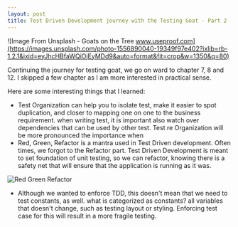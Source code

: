 ```yaml
---
layout: post
title: Test Driven Development journey with the Testing Goat - Part 2 
---
```


![Image From Unsplash - Goats on the Tree  www.useproof.com](https://images.unsplash.com/photo-1556890040-19349f97e402?ixlib=rb-1.2.1&ixid=eyJhcHBfaWQiOjEyMDd9&auto=format&fit=crop&w=1350&q=80)

Continuing the journey for testing goat, we go on ward to chapter 7, 8 and 12. I skipped a few chapter as I am more interested in practical sense.

Here are some interesting things that I learned:
- Test Organization can help you to isolate test, make it easier to spot duplication, and closer to mapping one on one to the business requirement. when writing test, it is important also watch over dependencies that can be used by other test. Test re Organization will be more pronounced the importance when 
- Red, Green, Refactor is a mantra used in Test Driven development. Often times, we forgot to the Refactor part. Test Driven Development is meant to set foundation of unit testing, so we can refactor, knowing there is a safety net that will ensure that the application is running as it was.

![Red Green Refactor](https://s3.amazonaws.com/mokacoding/2018-09-18-red-green-refactor.jpg)

- Although we wanted to enforce TDD, this doesn't mean that we need to test constants, as well. what is categorized as constants? all variables that doesn't change, such as testing layout or styling. Enforcing test case for this will result in a more fragile testing.